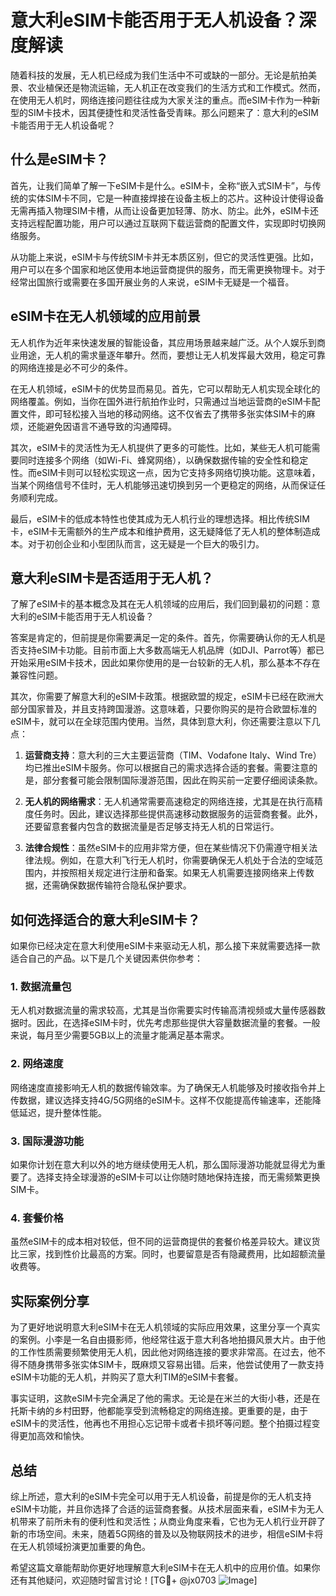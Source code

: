 # 意大利eSIM卡能否用于无人机设备？深度解读

随着科技的发展，无人机已经成为我们生活中不可或缺的一部分。无论是航拍美景、农业植保还是物流运输，无人机正在改变我们的生活方式和工作模式。然而，在使用无人机时，网络连接问题往往成为大家关注的重点。而eSIM卡作为一种新型的SIM卡技术，因其便捷性和灵活性备受青睐。那么问题来了：意大利的eSIM卡能否用于无人机设备呢？

## 什么是eSIM卡？

首先，让我们简单了解一下eSIM卡是什么。eSIM卡，全称“嵌入式SIM卡”，与传统的实体SIM卡不同，它是一种直接焊接在设备主板上的芯片。这种设计使得设备无需再插入物理SIM卡槽，从而让设备更加轻薄、防水、防尘。此外，eSIM卡还支持远程配置功能，用户可以通过互联网下载运营商的配置文件，实现即时切换网络服务。

从功能上来说，eSIM卡与传统SIM卡并无本质区别，但它的灵活性更强。比如，用户可以在多个国家和地区使用本地运营商提供的服务，而无需更换物理卡。对于经常出国旅行或需要在多国开展业务的人来说，eSIM卡无疑是一个福音。

## eSIM卡在无人机领域的应用前景

无人机作为近年来快速发展的智能设备，其应用场景越来越广泛。从个人娱乐到商业用途，无人机的需求量逐年攀升。然而，要想让无人机发挥最大效用，稳定可靠的网络连接是必不可少的条件。

在无人机领域，eSIM卡的优势显而易见。首先，它可以帮助无人机实现全球化的网络覆盖。例如，当你在国外进行航拍作业时，只需通过当地运营商的eSIM卡配置文件，即可轻松接入当地的移动网络。这不仅省去了携带多张实体SIM卡的麻烦，还能避免因语言不通导致的沟通障碍。

其次，eSIM卡的灵活性为无人机提供了更多的可能性。比如，某些无人机可能需要同时连接多个网络（如Wi-Fi、蜂窝网络），以确保数据传输的安全性和稳定性。而eSIM卡则可以轻松实现这一点，因为它支持多网络切换功能。这意味着，当某个网络信号不佳时，无人机能够迅速切换到另一个更稳定的网络，从而保证任务顺利完成。

最后，eSIM卡的低成本特性也使其成为无人机行业的理想选择。相比传统SIM卡，eSIM卡无需额外的生产成本和维护费用，这无疑降低了无人机的整体制造成本。对于初创企业和小型团队而言，这无疑是一个巨大的吸引力。

## 意大利eSIM卡是否适用于无人机？

了解了eSIM卡的基本概念及其在无人机领域的应用后，我们回到最初的问题：意大利的eSIM卡能否用于无人机设备？

答案是肯定的，但前提是你需要满足一定的条件。首先，你需要确认你的无人机是否支持eSIM卡功能。目前市面上大多数高端无人机品牌（如DJI、Parrot等）都已开始采用eSIM卡技术，因此如果你使用的是一台较新的无人机，那么基本不存在兼容性问题。

其次，你需要了解意大利的eSIM卡政策。根据欧盟的规定，eSIM卡已经在欧洲大部分国家普及，并且支持跨国漫游。这意味着，只要你购买的是符合欧盟标准的eSIM卡，就可以在全球范围内使用。当然，具体到意大利，你还需要注意以下几点：

1. **运营商支持**：意大利的三大主要运营商（TIM、Vodafone Italy、Wind Tre）均已推出eSIM卡服务。你可以根据自己的需求选择合适的套餐。需要注意的是，部分套餐可能会限制国际漫游范围，因此在购买前一定要仔细阅读条款。

2. **无人机的网络需求**：无人机通常需要高速稳定的网络连接，尤其是在执行高精度任务时。因此，建议选择那些提供高速移动数据服务的运营商套餐。此外，还要留意套餐内包含的数据流量是否足够支持无人机的日常运行。

3. **法律合规性**：虽然eSIM卡的应用非常方便，但在某些情况下仍需遵守相关法律法规。例如，在意大利飞行无人机时，你需要确保无人机处于合法的空域范围内，并按照相关规定进行注册和备案。如果无人机需要连接网络来上传数据，还需确保数据传输符合隐私保护要求。

## 如何选择适合的意大利eSIM卡？

如果你已经决定在意大利使用eSIM卡来驱动无人机，那么接下来就需要选择一款适合自己的产品。以下是几个关键因素供你参考：

### 1. 数据流量包
无人机对数据流量的需求较高，尤其是当你需要实时传输高清视频或大量传感器数据时。因此，在选择eSIM卡时，优先考虑那些提供大容量数据流量的套餐。一般来说，每月至少需要5GB以上的流量才能满足基本需求。

### 2. 网络速度
网络速度直接影响无人机的数据传输效率。为了确保无人机能够及时接收指令并上传数据，建议选择支持4G/5G网络的eSIM卡。这样不仅能提高传输速率，还能降低延迟，提升整体性能。

### 3. 国际漫游功能
如果你计划在意大利以外的地方继续使用无人机，那么国际漫游功能就显得尤为重要了。选择支持全球漫游的eSIM卡可以让你随时随地保持连接，而无需频繁更换SIM卡。

### 4. 套餐价格
虽然eSIM卡的成本相对较低，但不同的运营商提供的套餐价格差异较大。建议货比三家，找到性价比最高的方案。同时，也要留意是否有隐藏费用，比如超额流量收费等。

## 实际案例分享

为了更好地说明意大利eSIM卡在无人机领域的实际应用效果，这里分享一个真实的案例。小李是一名自由摄影师，他经常往返于意大利各地拍摄风景大片。由于他的工作性质需要频繁使用无人机，因此他对网络连接的要求非常高。在过去，他不得不随身携带多张实体SIM卡，既麻烦又容易出错。后来，他尝试使用了一款支持eSIM卡功能的无人机，并购买了意大利TIM的eSIM卡套餐。

事实证明，这款eSIM卡完全满足了他的需求。无论是在米兰的大街小巷，还是在托斯卡纳的乡村田野，他都能享受到流畅稳定的网络连接。更重要的是，由于eSIM卡的灵活性，他再也不用担心忘记带卡或者卡损坏等问题。整个拍摄过程变得更加高效和愉快。

## 总结

综上所述，意大利的eSIM卡完全可以用于无人机设备，前提是你的无人机支持eSIM卡功能，并且你选择了合适的运营商套餐。从技术层面来看，eSIM卡为无人机带来了前所未有的便利性和灵活性；从商业角度来看，它也为无人机行业开辟了新的市场空间。未来，随着5G网络的普及以及物联网技术的进步，相信eSIM卡将在无人机领域扮演更加重要的角色。

希望这篇文章能帮助你更好地理解意大利eSIM卡在无人机中的应用价值。如果你还有其他疑问，欢迎随时留言讨论！[TG💪+ @jx0703 ![Image](https://github.com/user-attachments/assets/dbca1d08-cadb-493c-b0ec-ad6f7a83f270)]
